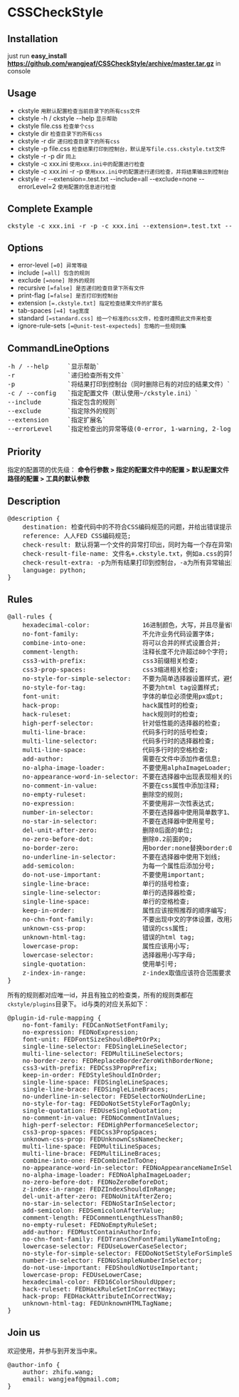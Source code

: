 CSSCheckStyle
=============
## Installation
just run **easy_install https://github.com/wangjeaf/CSSCheckStyle/archive/master.tar.gz** in console

## Usage
* ckstyle                        `用默认配置检查当前目录下的所有css文件`
* ckstyle -h / ckstyle --help    `显示帮助`
* ckstyle file.css               `检查单个css`
* ckstyle dir                    `检查目录下的所有css`
* ckstyle -r dir                 `递归检查目录下的所有css`
* ckstyle -p file.css            `检查结果打印到控制台，默认是写file.css.ckstyle.txt文件`
* ckstyle -r -p dir              `同上`
* ckstyle -c xxx.ini             `使用xxx.ini中的配置进行检查`
* ckstyle -c xxx.ini -r -p       `使用xxx.ini中的配置进行递归检查，并将结果输出到控制台`
* ckstyle -r --extension=.test.txt --include=all --exclude=none --errorLevel=2   `使用配置的信息进行检查`

## Complete Example
<pre>
ckstyle -c xxx.ini -r -p -c xxx.ini --extension=.test.txt --include=all --exclude=none --errorLevel=2 dirpath
</pre>

## Options
* error-level        `[=0] 异常等级`
* include            `[=all] 包含的规则`
* exclude            `[=none] 除外的规则`
* recursive          `[=false] 是否递归检查目录下所有文件`
* print-flag         `[=false] 是否打印到控制台`
* extension          `[=.ckstyle.txt] 指定检查结果文件的扩展名`
* tab-spaces         `[=4] tag宽度`
* standard           `[=standard.css] 给一个标准的css文件，检查时遵照此文件来检查`
* ignore-rule-sets   `[=@unit-test-expecteds] 忽略的一些规则集`

## CommandLineOptions
<pre>
-h / --help     `显示帮助`
-r              `递归检查所有文件`
-p              `将结果打印到控制台（同时删除已有的对应的结果文件）`
-c / --config   `指定配置文件（默认使用~/ckstyle.ini）`
--include       `指定包含的规则`
--exclude       `指定除外的规则`
--extension     `指定扩展名`
--errorLevel    `指定检查出的异常等级(0-error, 1-warning, 2-log)`
</pre>

## Priority
指定的配置项的优先级：
**命令行参数 > 指定的配置文件中的配置 > 默认配置文件路径的配置 > 工具的默认参数**

## Description
<pre>
@description {
	destination: 检查代码中的不符合CSS编码规范的问题，并给出错误提示;
	reference: 人人FED CSS编码规范;
	check-result: 默认将第一个文件的异常打印出，同时为每一个存在异常的检查文件生成错误信息文件，放在源文件相同目录下;
	check-result-file-name: 文件名+.ckstyle.txt，例如a.css的异常文件名为a.css.ckstyle.txt;
	check-result-extra: -p为所有结果打印到控制台，-a为所有异常输出到同一个文件中;
	language: python;
}
</pre>

## Rules
<pre>
@all-rules {
    hexadecimal-color:              16进制颜色，大写，并且尽量省略;
    no-font-family:                 不允许业务代码设置字体;
    combine-into-one:               将可以合并的样式设置合并;
    comment-length:                 注释长度不允许超过80个字符;
    css3-with-prefix:               css3前缀相关检查;
    css3-prop-spaces:               css3缩进相关检查;
    no-style-for-simple-selector:   不要为简单选择器设置样式，避免全局覆盖;
    no-style-for-tag:               不要为html tag设置样式;
    font-unit:                      字体的单位必须使用px或pt;
    hack-prop:                      hack属性时的检查;
    hack-ruleset:                   hack规则时的检查;
    high-perf-selector:             针对低性能的选择器的检查;
    multi-line-brace:               代码多行时的括号检查;
    multi-line-selector:            代码多行时的选择器检查;
    multi-line-space:               代码多行时的空格检查;
    add-author:                     需要在文件中添加作者信息;
    no-alpha-image-loader:          不要使用alphaImageLoader;
    no-appearance-word-in-selector: 不要在选择器中出现表现相关的词汇;
    no-comment-in-value:            不要在css属性中添加注释;
    no-empty-ruleset:               删除空的规则;
    no-expression:                  不要使用非一次性表达式;
    number-in-selector:             不要在选择器中使用简单数字1、2、3;
    no-star-in-selector:            不要在选择器中使用星号;
    del-unit-after-zero:            删除0后面的单位;
    no-zero-before-dot:             删除0.2前面的0;
    no-border-zero:                 用border:none替换border:0;
    no-underline-in-selector:       不要在选择器中使用下划线;
    add-semicolon:                  为每一个属性后添加分号;
    do-not-use-important:           不要使用important;
    single-line-brace:              单行的括号检查;
    single-line-selector:           单行的选择器检查;
    single-line-space:              单行的空格检查;
    keep-in-order:                  属性应该按照推荐的顺序编写;
    no-chn-font-family:             不要出现中文的字体设置，改用对应的英文;
    unknown-css-prop:               错误的css属性;
    unknown-html-tag:               错误的html tag;
    lowercase-prop:                 属性应该用小写;
    lowercase-selector:             选择器用小写字母;
    single-quotation:               使用单引号;
    z-index-in-range:               z-index取值应该符合范围要求;
}
</pre>

所有的规则都对应唯一id，并且有独立的检查类，所有的规则类都在`ckstyle/plugins`目录下。
id与类的对应关系如下：

<pre>
@plugin-id-rule-mapping {
    no-font-family: FEDCanNotSetFontFamily;
    no-expression: FEDNoExpression;
    font-unit: FEDFontSizeShouldBePtOrPx;
    single-line-selector: FEDSingleLineSelector;
    multi-line-selector: FEDMultiLineSelectors;
    no-border-zero: FEDReplaceBorderZeroWithBorderNone;
    css3-with-prefix: FEDCss3PropPrefix;
    keep-in-order: FEDStyleShouldInOrder;
    single-line-space: FEDSingleLineSpaces;
    single-line-brace: FEDSingleLineBraces;
    no-underline-in-selector: FEDSelectorNoUnderLine;
    no-style-for-tag: FEDDoNotSetStyleForTagOnly;
    single-quotation: FEDUseSingleQuotation;
    no-comment-in-value: FEDNoCommentInValues;
    high-perf-selector: FEDHighPerformanceSelector;
    css3-prop-spaces: FEDCss3PropSpaces;
    unknown-css-prop: FEDUnknownCssNameChecker;
    multi-line-space: FEDMultiLineSpaces;
    multi-line-brace: FEDMultiLineBraces;
    combine-into-one: FEDCombineInToOne;
    no-appearance-word-in-selector: FEDNoAppearanceNameInSelector;
    no-alpha-image-loader: FEDNoAlphaImageLoader;
    no-zero-before-dot: FEDNoZeroBeforeDot;
    z-index-in-range: FEDZIndexShouldInRange;
    del-unit-after-zero: FEDNoUnitAfterZero;
    no-star-in-selector: FEDNoStarInSelector;
    add-semicolon: FEDSemicolonAfterValue;
    comment-length: FEDCommentLengthLessThan80;
    no-empty-ruleset: FEDNoEmptyRuleSet;
    add-author: FEDMustContainAuthorInfo;
    no-chn-font-family: FEDTransChnFontFamilyNameIntoEng;
    lowercase-selector: FEDUseLowerCaseSelector;
    no-style-for-simple-selector: FEDDoNotSetStyleForSimpleSelector;
    number-in-selector: FEDNoSimpleNumberInSelector;
    do-not-use-important: FEDShouldNotUseImportant;
    lowercase-prop: FEDUseLowerCase;
    hexadecimal-color: FED16ColorShouldUpper;
    hack-ruleset: FEDHackRuleSetInCorrectWay;
    hack-prop: FEDHackAttributeInCorrectWay;
    unknown-html-tag: FEDUnknownHTMLTagName;
}
</pre>

## Join us
欢迎使用，并参与到开发当中来。
<pre>
@author-info {
    author: zhifu.wang;
    email: wangjeaf@gmail.com;
}
</pre>

